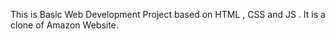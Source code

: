 This is Basic Web Development Project based on HTML , CSS and JS .
It is a clone of Amazon Website.
